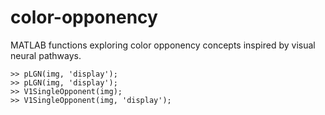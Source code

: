 color-opponency
===============

MATLAB functions exploring color opponency concepts inspired by visual
neural pathways.

```
>> pLGN(img, 'display');
>> pLGN(img, 'display');
>> V1SingleOpponent(img);
>> V1SingleOpponent(img, 'display');
```
